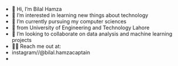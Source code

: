 - 👋 Hi, I’m Bilal Hamza
- 👀 I’m interested in learning new things about technology
- 🌱 I’m currently pursuing my computer sciences 
- 🌼 from University of Engineering and Technology Lahore
- 💞️ I’m looking to collaborate on data analysis and machine learning projects
- 🤙🏻 Reach me out at:
-    instagram//@bilal.hamzacaptain
- 

<!---
BilalHamzaCaptain/BilalHamzaCaptain is a ✨ special ✨ repository because its `README.md` (this file) appears on your GitHub profile.
You can click the Preview link to take a look at your changes.
--->

